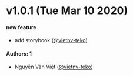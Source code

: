 # v1.0.1 (Tue Mar 10 2020)

#### new feature

- add storybook ([@vietnv-teko](https://github.com/vietnv-teko))

#### Authors: 1

- Nguyễn Văn Việt ([@vietnv-teko](https://github.com/vietnv-teko))
